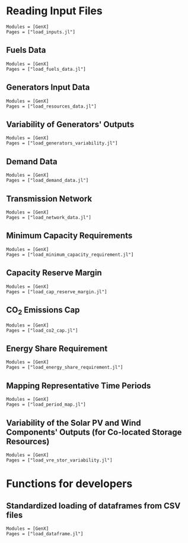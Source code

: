 # Reading Input Files
```@autodocs
Modules = [GenX]
Pages = ["load_inputs.jl"]
```

## Fuels Data
```@autodocs
Modules = [GenX]
Pages = ["load_fuels_data.jl"]
```

## Generators Input Data
```@autodocs
Modules = [GenX]
Pages = ["load_resources_data.jl"]
```

## Variability of Generators' Outputs
```@autodocs
Modules = [GenX]
Pages = ["load_generators_variability.jl"]
```

## Demand Data
```@autodocs
Modules = [GenX]
Pages = ["load_demand_data.jl"]
```

## Transmission Network
```@autodocs
Modules = [GenX]
Pages = ["load_network_data.jl"]
```

## Minimum Capacity Requirements
```@autodocs
Modules = [GenX]
Pages = ["load_minimum_capacity_requirement.jl"]
```

## Capacity Reserve Margin
```@autodocs
Modules = [GenX]
Pages = ["load_cap_reserve_margin.jl"]
```

## CO$_2$ Emissions Cap
```@autodocs
Modules = [GenX]
Pages = ["load_co2_cap.jl"]
```

## Energy Share Requirement
```@autodocs
Modules = [GenX]
Pages = ["load_energy_share_requirement.jl"]
```

## Mapping Representative Time Periods
```@autodocs
Modules = [GenX]
Pages = ["load_period_map.jl"]
```

## Variability of the Solar PV and Wind Components' Outputs (for Co-located Storage Resources)
```@autodocs
Modules = [GenX]
Pages = ["load_vre_stor_variability.jl"]
```

# Functions for developers

## Standardized loading of dataframes from CSV files
```@autodocs
Modules = [GenX]
Pages = ["load_dataframe.jl"]
```
